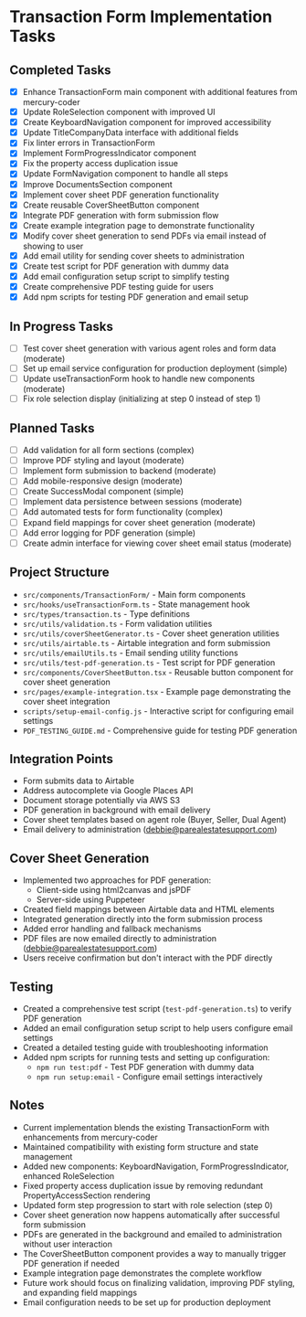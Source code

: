 # Transaction Form Implementation Tasks

## Completed Tasks
- [x] Enhance TransactionForm main component with additional features from mercury-coder
- [x] Update RoleSelection component with improved UI
- [x] Create KeyboardNavigation component for improved accessibility
- [x] Update TitleCompanyData interface with additional fields
- [x] Fix linter errors in TransactionForm
- [x] Implement FormProgressIndicator component
- [x] Fix the property access duplication issue
- [x] Update FormNavigation component to handle all steps
- [x] Improve DocumentsSection component
- [x] Implement cover sheet PDF generation functionality
- [x] Create reusable CoverSheetButton component
- [x] Integrate PDF generation with form submission flow
- [x] Create example integration page to demonstrate functionality
- [x] Modify cover sheet generation to send PDFs via email instead of showing to user
- [x] Add email utility for sending cover sheets to administration
- [x] Create test script for PDF generation with dummy data
- [x] Add email configuration setup script to simplify testing
- [x] Create comprehensive PDF testing guide for users
- [x] Add npm scripts for testing PDF generation and email setup

## In Progress Tasks
- [ ] Test cover sheet generation with various agent roles and form data (moderate)
- [ ] Set up email service configuration for production deployment (simple)
- [ ] Update useTransactionForm hook to handle new components (moderate)
- [ ] Fix role selection display (initializing at step 0 instead of step 1)

## Planned Tasks
- [ ] Add validation for all form sections (complex)
- [ ] Improve PDF styling and layout (moderate)
- [ ] Implement form submission to backend (moderate)
- [ ] Add mobile-responsive design (moderate)
- [ ] Create SuccessModal component (simple)
- [ ] Implement data persistence between sessions (moderate)
- [ ] Add automated tests for form functionality (complex)
- [ ] Expand field mappings for cover sheet generation (moderate)
- [ ] Add error logging for PDF generation (simple)
- [ ] Create admin interface for viewing cover sheet email status (moderate)

## Project Structure
- `src/components/TransactionForm/` - Main form components
- `src/hooks/useTransactionForm.ts` - State management hook
- `src/types/transaction.ts` - Type definitions
- `src/utils/validation.ts` - Form validation utilities
- `src/utils/coverSheetGenerator.ts` - Cover sheet generation utilities
- `src/utils/airtable.ts` - Airtable integration and form submission
- `src/utils/emailUtils.ts` - Email sending utility functions
- `src/utils/test-pdf-generation.ts` - Test script for PDF generation
- `src/components/CoverSheetButton.tsx` - Reusable button component for cover sheet generation
- `src/pages/example-integration.tsx` - Example page demonstrating the cover sheet integration
- `scripts/setup-email-config.js` - Interactive script for configuring email settings
- `PDF_TESTING_GUIDE.md` - Comprehensive guide for testing PDF generation

## Integration Points
- Form submits data to Airtable
- Address autocomplete via Google Places API
- Document storage potentially via AWS S3
- PDF generation in background with email delivery
- Cover sheet templates based on agent role (Buyer, Seller, Dual Agent)
- Email delivery to administration (debbie@parealestatesupport.com)

## Cover Sheet Generation
- Implemented two approaches for PDF generation:
  - Client-side using html2canvas and jsPDF
  - Server-side using Puppeteer
- Created field mappings between Airtable data and HTML elements
- Integrated generation directly into the form submission process
- Added error handling and fallback mechanisms
- PDF files are now emailed directly to administration (debbie@parealestatesupport.com)
- Users receive confirmation but don't interact with the PDF directly

## Testing
- Created a comprehensive test script (`test-pdf-generation.ts`) to verify PDF generation
- Added an email configuration setup script to help users configure email settings
- Created a detailed testing guide with troubleshooting information
- Added npm scripts for running tests and setting up configuration:
  - `npm run test:pdf` - Test PDF generation with dummy data
  - `npm run setup:email` - Configure email settings interactively

## Notes
- Current implementation blends the existing TransactionForm with enhancements from mercury-coder
- Maintained compatibility with existing form structure and state management
- Added new components: KeyboardNavigation, FormProgressIndicator, enhanced RoleSelection
- Fixed property access duplication issue by removing redundant PropertyAccessSection rendering
- Updated form step progression to start with role selection (step 0)
- Cover sheet generation now happens automatically after successful form submission
- PDFs are generated in the background and emailed to administration without user interaction
- The CoverSheetButton component provides a way to manually trigger PDF generation if needed
- Example integration page demonstrates the complete workflow
- Future work should focus on finalizing validation, improving PDF styling, and expanding field mappings
- Email configuration needs to be set up for production deployment 